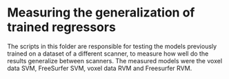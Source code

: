# Measuring the generalization of trained regressors

The scripts in this folder are responsible for testing the models previously trained on a dataset of a different scanner, to measure how well do the results generalize between scanners. The measured models were the voxel data SVM, FreeSurfer SVM, voxel data RVM and Freesurfer RVM.